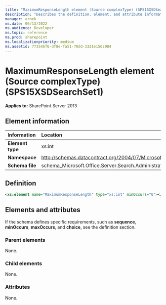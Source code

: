 ```yaml
---
title: "MaximumResponseLength element (Source complexType) (SPS15XSDSearchSet1)"
description: "Describes the definition, element, and attribute information for the MaximumResponseLength element (Source complexType) (SPS15XSDSearchSet1)."
manager: arnek
ms.date: 06/13/2022
ms.audience: Developer
ms.topic: reference
ms.prod: sharepoint
ms.localizationpriority: medium
ms.assetid: 773546f6-df8e-fa51-70dd-3331e1562984
---
```


# MaximumResponseLength element (Source complexType) (SPS15XSDSearchSet1)

**Applies to:** SharePoint Server 2013
  
## Element information

|Information|Location|
|:-----|:-----|
|**Element type**|xs:int|
|**Namespace**|http://schemas.datacontract.org/2004/07/Microsoft.Office.Server.Search.Administration.Query|
|**Schema file**|schema_Microsoft.Office.Server.Search.Administration.Query.xsd|
   
## Definition

```XML
<xs:element name="MaximumResponseLength" type="xs:int" minOccurs="0"></xs:element>

```

## Elements and attributes

If the schema defines specific requirements, such as **sequence**, **minOccurs**, **maxOccurs**, and **choice**, see the definition section. 
  
### Parent elements

None.
  
### Child elements

None.
  
### Attributes

None.
  

